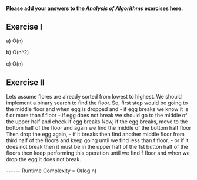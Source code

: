 #### Please add your answers to the ***Analysis of  Algorithms*** exercises here.

## Exercise I

a) O(n)


b) O(n^2)


c) O(n)

## Exercise II

Lets assume flores are already sorted from lowest to highest.
We should implement a binary search to find the floor.
So, first step would be going to the middle floor and when egg is dropped and 
        - if egg breaks we know it is f or more than f floor
        - if egg does not break we should go to the middle of the upper half and check if egg breaks
Now, if the egg breaks, move to the bottom half of the floor and again we find the middle of the bottom half floor 
Then drop the egg again, 
        - if it breaks then find another middle floor from third half of the floors 
                            and keep going until  we find less than f floor.
        - or if it does not break then it must be in the upper half of the 1st button half of the floors
then keep performing this operation until we find f floor and when we drop the egg it does not break.


------ Runtime Complexity = O(log n)
